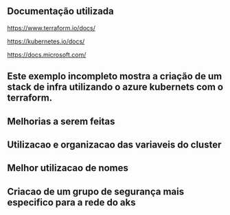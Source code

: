 ## Documentação utilizada

https://www.terraform.io/docs/

https://kubernetes.io/docs/

https://docs.microsoft.com/

## Este exemplo incompleto mostra a criação de um stack de infra utilizando o azure kubernets com o terraform.

## Melhorias a serem feitas
## Utilizacao e organizacao das variaveis do cluster 
## Melhor utilizacao de nomes
## Criacao de um grupo de segurança mais especifico para a rede do aks
